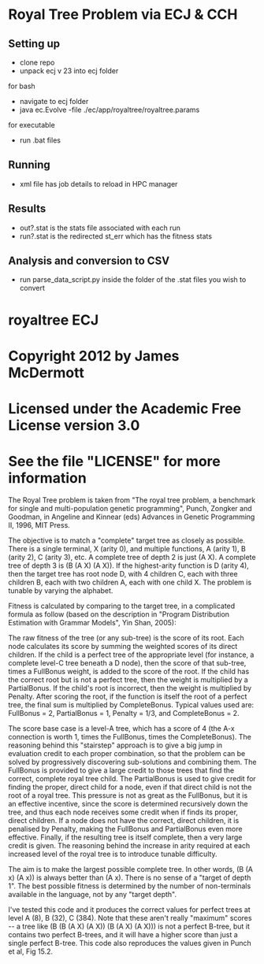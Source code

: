 # Royal Tree Problem via ECJ & CCH

## Setting up
- clone repo
- unpack ecj v 23 into ecj folder

for bash 
- navigate to ecj folder
- java ec.Evolve -file ./ec/app/royaltree/royaltree.params

for executable
- run .bat files

## Running
- xml file has job details to reload in HPC manager

## Results
- out?.stat is the stats file associated with each run
- run?.stat is the redirected st_err which has the fitness stats

## Analysis and conversion to CSV
- run parse_data_script.py inside the folder of the .stat files you wish to convert


# royaltree ECJ
# Copyright 2012 by James McDermott
# Licensed under the Academic Free License version 3.0
# See the file "LICENSE" for more information

The Royal Tree problem is taken from "The royal tree problem, a
benchmark for single and multi-population genetic programming", Punch,
Zongker and Goodman, in Angeline and Kinnear (eds) Advances in Genetic
Programming II, 1996, MIT Press.

The objective is to match a "complete" target tree as closely as
possible. There is a single terminal, X (arity 0), and multiple
functions, A (arity 1), B (arity 2), C (arity 3), etc. A complete tree
of depth 2 is just (A X). A complete tree of depth 3 is (B (A X) (A
X)). If the highest-arity function is D (arity 4), then the target
tree has root node D, with 4 children C, each with three children B,
each with two children A, each with one child X. The problem is
tunable by varying the alphabet.

Fitness is calculated by comparing to the target tree, in a
complicated formula as follow (based on the description in "Program
Distribution Estimation with Grammar Models", Yin Shan, 2005):


The raw fitness of the tree (or any sub-tree) is the score of its
root. Each node calculates its score by summing the weighted scores of
its direct children. If the child is a perfect tree of the appropriate
level (for instance, a complete level-C tree beneath a D node), then
the score of that sub-tree, times a FullBonus weight, is added to the
score of the root. If the child has the correct root but is not a
perfect tree, then the weight is multiplied by a PartialBonus. If the
child's root is incorrect, then the weight is multiplied by
Penalty. After scoring the root, if the function is itself the root of
a perfect tree, the final sum is multiplied by CompleteBonus. Typical
values used are: FullBonus = 2, PartialBonus = 1, Penalty = 1/3, and
CompleteBonus = 2.

The score base case is a level-A tree, which has a score of 4 (the
A-x connection is worth 1, times the FullBonus, times the
CompleteBonus). The reasoning behind this "stairstep" approach is
to give a big jump in evaluation credit to each proper combination,
so that the problem can be solved by progressively discovering
sub-solutions and combining them. The FullBonus is provided to give
a large credit to those trees that find the correct, complete royal
tree child. The PartialBonus is used to give credit for finding the
proper, direct child for a node, even if that direct child is not
the root of a royal tree. This pressure is not as great as the
FullBonus, but it is an effective incentive, since the score is
determined recursively down the tree, and thus each node receives
some credit when if finds its proper, direct children. If a node
does not have the correct, direct children, it is penalised by
Penalty, making the FullBonus and PartialBonus even more effective.
Finally, if the resulting tree is itself complete, then a very
large credit is given. The reasoning behind the increase in arity
required at each increased level of the royal tree is to introduce
tunable difficulty.


The aim is to make the largest possible complete tree. In other words,
(B (A x) (A x)) is always better than (A x). There is no sense of a
"target of depth 1". The best possible fitness is determined by the
number of non-terminals available in the language, not by any "target
depth".

I've tested this code and it produces the correct values for perfect
trees at level A (8), B (32), C (384). Note that these aren't really
"maximum" scores -- a tree like (B (B (A X) (A X)) (B (A X) (A X))) is
not a perfect B-tree, but it contains two perfect B-trees, and it will
have a higher score than just a single perfect B-tree. This code also
reproduces the values given in Punch et al, Fig 15.2.
